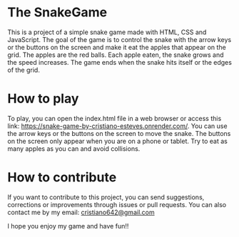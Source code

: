# The SnakeGame
This is a project of a simple snake game made with HTML, CSS and JavaScript. The goal of the game is to control the snake with the arrow keys or the buttons on the screen and make it eat the apples that appear on the grid. The apples are the red balls. Each apple eaten, the snake grows and the speed increases. The game ends when the snake hits itself or the edges of the grid.

# How to play
To play, you can open the index.html file in a web browser or access this link: https://snake-game-by-cristiano-esteves.onrender.com/. 
You can use the arrow keys or the buttons on the screen to move the snake. The buttons on the screen only appear when you are on a phone or tablet. 
Try to eat as many apples as you can and avoid collisions.

# How to contribute
If you want to contribute to this project, you can send suggestions, corrections or improvements through issues or pull requests. 
You can also contact me by my email: cristiano642@gmail.com

I hope you enjoy my game and have fun!!
